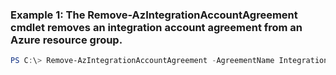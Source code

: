 ### Example 1: The Remove-AzIntegrationAccountAgreement cmdlet removes an integration account agreement from an Azure resource group.
```powershell
PS C:\> Remove-AzIntegrationAccountAgreement -AgreementName IntegrationAccountAgreement06 -Name IntegrationAccount31 -ResourceGroupName ResourceGroup11
```

